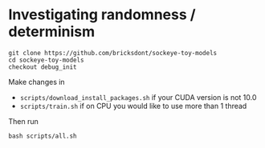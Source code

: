 # Investigating randomness / determinism

    git clone https://github.com/bricksdont/sockeye-toy-models
    cd sockeye-toy-models
    checkout debug_init

Make changes in

- `scripts/download_install_packages.sh` if your CUDA version is not 10.0
- `scripts/train.sh` if on CPU you would like to use more than 1 thread

Then run

    bash scripts/all.sh
